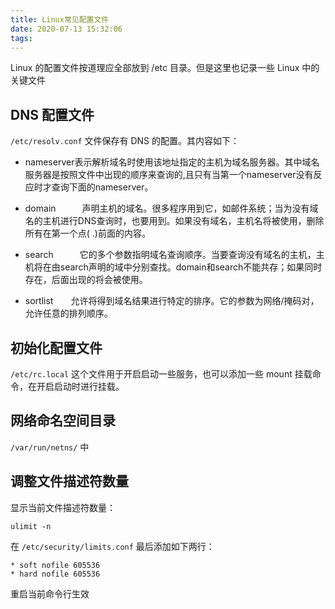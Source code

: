 ```yaml
---
title: Linux常见配置文件
date: 2020-07-13 15:32:06
tags:
---
```


Linux 的配置文件按道理应全部放到 /etc 目录。但是这里也记录一些 Linux 中的关键文件

## DNS 配置文件

`/etc/resolv.conf` 文件保存有 DNS 的配置。其内容如下：

- nameserver表示解析域名时使用该地址指定的主机为域名服务器。其中域名服务器是按照文件中出现的顺序来查询的,且只有当第一个nameserver没有反应时才查询下面的nameserver。

- domain　　　声明主机的域名。很多程序用到它，如邮件系统；当为没有域名的主机进行DNS查询时，也要用到。如果没有域名，主机名将被使用，删除所有在第一个点( .)前面的内容。

- search　　　它的多个参数指明域名查询顺序。当要查询没有域名的主机，主机将在由search声明的域中分别查找。domain和search不能共存；如果同时存在，后面出现的将会被使用。

- sortlist　　允许将得到域名结果进行特定的排序。它的参数为网络/掩码对，允许任意的排列顺序。

## 初始化配置文件

`/etc/rc.local` 这个文件用于开启启动一些服务，也可以添加一些 mount 挂载命令，在开启启动时进行挂载。



## 网络命名空间目录

`/var/run/netns/` 中



## 调整文件描述符数量

显示当前文件描述符数量：

```
ulimit -n
```

在 `/etc/security/limits.conf` 最后添加如下两行：

```
* soft nofile 605536
* hard nofile 605536
```

重启当前命令行生效